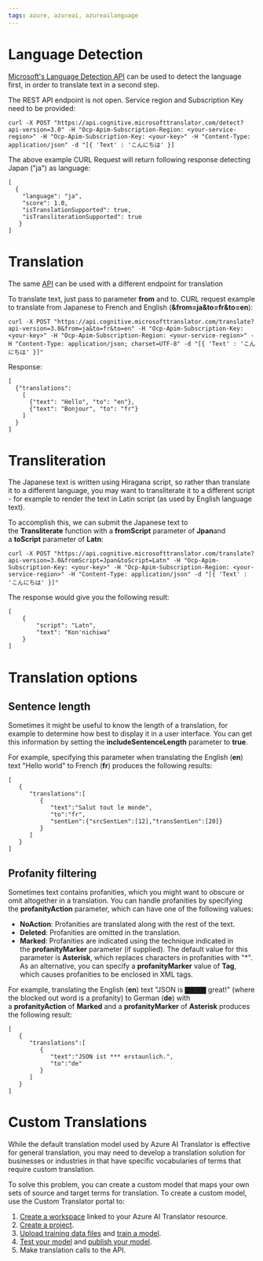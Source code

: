 ```yaml
---
tags: azure, azureai, azureailanguage
---
```


# Language Detection

[Microsoft's Language Detection API](microsofttranslator) can be used to detect the language first, in order to translate text in a second step.

The REST API endpoint is not open. Service region and Subscription Key need to be provided:

```
curl -X POST "https://api.cognitive.microsofttranslator.com/detect?api-version=3.0" -H "Ocp-Apim-Subscription-Region: <your-service-region>" -H "Ocp-Apim-Subscription-Key: <your-key>" -H "Content-Type: application/json" -d "[{ 'Text' : 'こんにちは' }]
```

The above example CURL Request will return following response detecting Japan ("ja") as language:

```
[
  {
    "language": "ja",
    "score": 1.0,
    "isTranslationSupported": true,
    "isTransliterationSupported": true
   }
]
```

# Translation

The same [API](version) can be used with a different endpoint for translation

To translate text, just pass to parameter **from** and to. CURL request example to translate from Japanese to French and English (**&from=ja&to=fr&to=en**):

```
curl -X POST "https://api.cognitive.microsofttranslator.com/translate?api-version=3.0&from=ja&to=fr&to=en" -H "Ocp-Apim-Subscription-Key: <your-key>" -H "Ocp-Apim-Subscription-Region: <your-service-region>" -H "Content-Type: application/json; charset=UTF-8" -d "[{ 'Text' : 'こんにちは' }]"
```

Response:

```
[
  {"translations":
    [
      {"text": "Hello", "to": "en"},
      {"text": "Bonjour", "to": "fr"}
    ]
  }
]
```

# Transliteration

The Japanese text is written using Hiragana script, so rather than translate it to a different language, you may want to transliterate it to a different script - for example to render the text in Latin script (as used by English language text).

To accomplish this, we can submit the Japanese text to the **Transliterate** function with a **fromScript** parameter of **Jpan**and a **toScript** parameter of **Latn**:

```
curl -X POST "https://api.cognitive.microsofttranslator.com/translate?api-version=3.0&fromScript=Jpan&toScript=Latn" -H "Ocp-Apim-Subscription-Key: <your-key>" -H "Ocp-Apim-Subscription-Region: <your-service-region>" -H "Content-Type: application/json" -d "[{ 'Text' : 'こんにちは' }]"
```

The response would give you the following result:

```
[
    {
        "script": "Latn",
        "text": "Kon'nichiwa"
    }
]
```

# Translation options

## Sentence length

Sometimes it might be useful to know the length of a translation, for example to determine how best to display it in a user interface. You can get this information by setting the **includeSentenceLength** parameter to **true**.

For example, specifying this parameter when translating the English (**en**) text "Hello world" to French (**fr**) produces the following results:

```
[
   {
      "translations":[
         {
            "text":"Salut tout le monde",
            "to":"fr",
            "sentLen":{"srcSentLen":[12],"transSentLen":[20]}
         }
      ]
   }
]
```

## Profanity filtering

Sometimes text contains profanities, which you might want to obscure or omit altogether in a translation. You can handle profanities by specifying the **profanityAction** parameter, which can have one of the following values:

-   **NoAction**: Profanities are translated along with the rest of the text.
-   **Deleted**: Profanities are omitted in the translation.
-   **Marked**: Profanities are indicated using the technique indicated in the **profanityMarker** parameter (if supplied). The default value for this parameter is **Asterisk**, which replaces characters in profanities with "\*". As an alternative, you can specify a **profanityMarker** value of **Tag**, which causes profanities to be enclosed in XML tags.

For example, translating the English (**en**) text "JSON is ▇▇▇▇ great!" (where the blocked out word is a profanity) to German (**de**) with a **profanityAction** of **Marked** and a **profanityMarker** of **Asterisk** produces the following result:

```
[
   {
      "translations":[
         {
            "text":"JSON ist *** erstaunlich.",
            "to":"de"
         }
      ]
   }
]
```

# Custom Translations

While the default translation model used by Azure AI Translator is effective for general translation, you may need to develop a translation solution for businesses or industries in that have specific vocabularies of terms that require custom translation.

To solve this problem, you can create a custom model that maps your own sets of source and target terms for translation. To create a custom model, use the Custom Translator portal to:

1. [Create a workspace](https://learn.microsoft.com/en-us/azure/ai-services/translator/custom-translator/quickstart) linked to your Azure AI Translator resource.
2. [Create a project](https://learn.microsoft.com/en-us/azure/ai-services/translator/custom-translator/quickstart).
3. [Upload training data files](https://learn.microsoft.com/en-us/azure/ai-services/translator/custom-translator/quickstart) and [train a model](https://learn.microsoft.com/en-us/azure/ai-services/translator/custom-translator/quickstart).
4. [Test your model](https://learn.microsoft.com/en-us/azure/ai-services/translator/custom-translator/quickstart) and [publish your model](https://learn.microsoft.com/en-us/azure/ai-services/translator/custom-translator/quickstart).
5. Make translation calls to the API.

